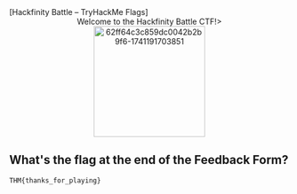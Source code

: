 <div>[Hackfinity Battle  – TryHackMe Flags]</div>

<div align="center">Welcome to the Hackfinity Battle CTF!></div>
<div align="center">
<img width="200" height="200" alt="62ff64c3c859dc0042b2b9f6-1741191703851" src="https://github.com/user-attachments/assets/8596f21b-03ab-4df5-ae28-06126bd51190" />
</div>

## What's the flag at the end of the Feedback Form?
```
THM{thanks_for_playing}
```
